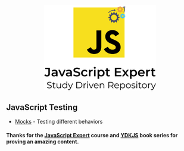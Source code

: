 <p align="center">
  <img src="./.github/docs/logo.png" width="300">
</p>

## JavaScript Testing
- [Mocks](./tests-modules/1-mocks) - Testing different behaviors 

#### Thanks for the [JavaScript Expert](https://javascriptexpert.com.br/lc_jse_out20_matriculas_abertas) course and [YDKJS](https://github.com/getify/You-Dont-Know-JS) book series for proving an amazing content.